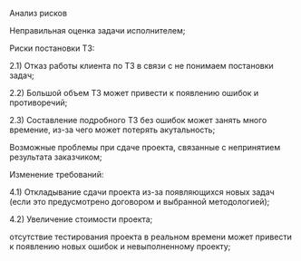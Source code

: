 Анализ рисков

Неправильная оценка задачи исполнителем;

Риски постановки ТЗ:

2.1) Отказ работы клиента по ТЗ в связи с не понимаем постановки задач;

2.2) Большой объем ТЗ может привести к появлению ошибок и противоречий;

2.3) Составление подробного ТЗ без ошибок может занять много времение, из-за чего может потерять акутальность;

Возможные проблемы при сдаче проекта, связанные с непринятием результата заказчиком;

Изменение требований:

4.1) Откладывание сдачи проекта из-за появляющихся новых задач (если это предусмотрено договором и выбранной методологией);

4.2) Увеличение стоимости проекта;

отсутствие тестирования проекта в реальном времени может привести к появлению новых ошибок и невыполненному проекту;

